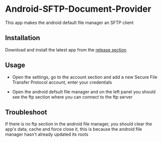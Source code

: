 # Android-SFTP-Document-Provider
This app makes the android default file manager an SFTP client

## Installation

Download and install the latest app from the [release section](https://github.com/RikyIsola/Android-SFTP-Documents-Provider/releases)

## Usage

- Open the settings, go to the account section and add a new Secure File Transfer Protocol account, enter your credentials

- Open the android defsult file manager and on the left panel you should see the ftp section where you can connect to the ftp server

## Troubleshoot

If there is no ftp section in the android file manager, you should clear the app's data, cache and force close it, this is because the android file manager hasn't already updated its roots
